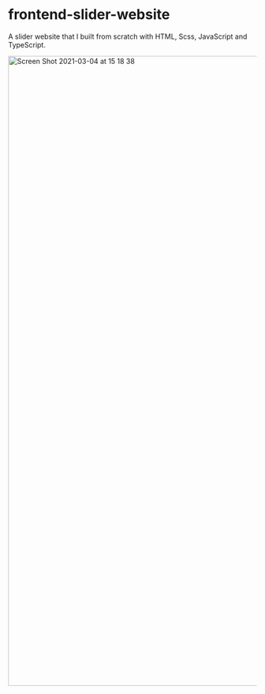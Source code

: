 # frontend-slider-website

A slider website that I built from scratch with HTML, Scss, JavaScript and TypeScript. 

<img width="1275" alt="Screen Shot 2021-03-04 at 15 18 38" src="https://user-images.githubusercontent.com/64054997/109977365-0953f780-7cfd-11eb-8105-3679605bb3b8.png">
